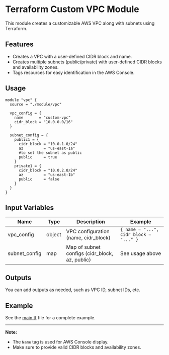 # Terraform Custom VPC Module

This module creates a customizable AWS VPC along with subnets using Terraform.

## Features

- Creates a VPC with a user-defined CIDR block and name.
- Creates multiple subnets (public/private) with user-defined CIDR blocks and availability zones.
- Tags resources for easy identification in the AWS Console.

## Usage

```hcl
module "vpc" {
  source = "./module/vpc"

  vpc_config = {
    name       = "custom-vpc"
    cidr_block = "10.0.0.0/16"
  }

  subnet_config = {
    public1 = {
      cidr_block = "10.0.1.0/24"
      az         = "us-east-1a"
      #to set the subnet as public
      public     = true
    }
    private1 = {
      cidr_block = "10.0.2.0/24"
      az         = "us-east-1b"
      public     = false
    }
  }
}
```

## Input Variables

| Name          | Type   | Description                                 | Example                |
|---------------|--------|---------------------------------------------|------------------------|
| vpc_config    | object | VPC configuration (name, cidr_block)        | `{ name = "...", cidr_block = "..." }` |
| subnet_config | map    | Map of subnet configs (cidr_block, az, public) | See usage above        |

## Outputs

You can add outputs as needed, such as VPC ID, subnet IDs, etc.

## Example

See the [main.tf](main.tf) file for a complete example.

---

**Note:**  
- The `Name` tag is used for AWS Console display.
- Make sure to provide valid CIDR blocks and availability zones.
